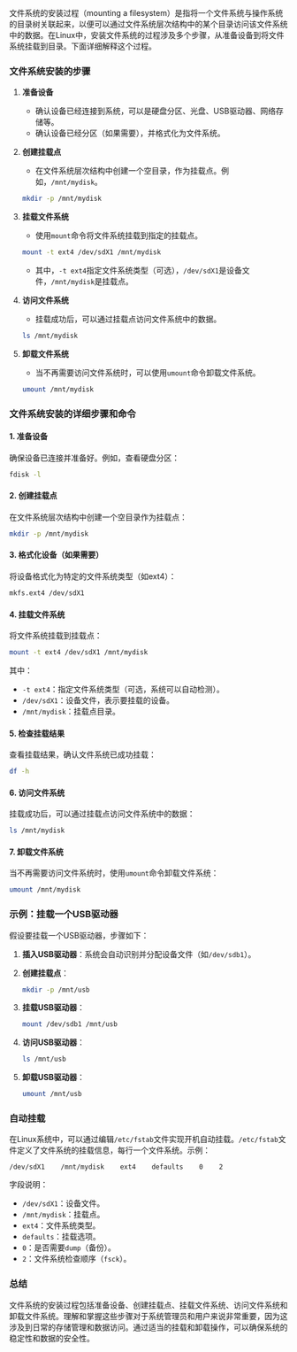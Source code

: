 文件系统的安装过程（mounting a filesystem）是指将一个文件系统与操作系统的目录树关联起来，以便可以通过文件系统层次结构中的某个目录访问该文件系统中的数据。在Linux中，安装文件系统的过程涉及多个步骤，从准备设备到将文件系统挂载到目录。下面详细解释这个过程。

### 文件系统安装的步骤

1. **准备设备**
    - 确认设备已经连接到系统，可以是硬盘分区、光盘、USB驱动器、网络存储等。
    - 确认设备已经分区（如果需要），并格式化为文件系统。

2. **创建挂载点**
    - 在文件系统层次结构中创建一个空目录，作为挂载点。例如，`/mnt/mydisk`。
   ```sh
   mkdir -p /mnt/mydisk
   ```

3. **挂载文件系统**
    - 使用`mount`命令将文件系统挂载到指定的挂载点。
   ```sh
   mount -t ext4 /dev/sdX1 /mnt/mydisk
   ```
    - 其中，`-t ext4`指定文件系统类型（可选），`/dev/sdX1`是设备文件，`/mnt/mydisk`是挂载点。

4. **访问文件系统**
    - 挂载成功后，可以通过挂载点访问文件系统中的数据。
   ```sh
   ls /mnt/mydisk
   ```

5. **卸载文件系统**
    - 当不再需要访问文件系统时，可以使用`umount`命令卸载文件系统。
   ```sh
   umount /mnt/mydisk
   ```

### 文件系统安装的详细步骤和命令

#### 1. 准备设备

确保设备已连接并准备好。例如，查看硬盘分区：
```sh
fdisk -l
```

#### 2. 创建挂载点

在文件系统层次结构中创建一个空目录作为挂载点：
```sh
mkdir -p /mnt/mydisk
```

#### 3. 格式化设备（如果需要）

将设备格式化为特定的文件系统类型（如ext4）：
```sh
mkfs.ext4 /dev/sdX1
```

#### 4. 挂载文件系统

将文件系统挂载到挂载点：
```sh
mount -t ext4 /dev/sdX1 /mnt/mydisk
```
其中：
- `-t ext4`：指定文件系统类型（可选，系统可以自动检测）。
- `/dev/sdX1`：设备文件，表示要挂载的设备。
- `/mnt/mydisk`：挂载点目录。

#### 5. 检查挂载结果

查看挂载结果，确认文件系统已成功挂载：
```sh
df -h
```

#### 6. 访问文件系统

挂载成功后，可以通过挂载点访问文件系统中的数据：
```sh
ls /mnt/mydisk
```

#### 7. 卸载文件系统

当不再需要访问文件系统时，使用`umount`命令卸载文件系统：
```sh
umount /mnt/mydisk
```

### 示例：挂载一个USB驱动器

假设要挂载一个USB驱动器，步骤如下：

1. **插入USB驱动器**：系统会自动识别并分配设备文件（如`/dev/sdb1`）。

2. **创建挂载点**：
   ```sh
   mkdir -p /mnt/usb
   ```

3. **挂载USB驱动器**：
   ```sh
   mount /dev/sdb1 /mnt/usb
   ```

4. **访问USB驱动器**：
   ```sh
   ls /mnt/usb
   ```

5. **卸载USB驱动器**：
   ```sh
   umount /mnt/usb
   ```

### 自动挂载

在Linux系统中，可以通过编辑`/etc/fstab`文件实现开机自动挂载。`/etc/fstab`文件定义了文件系统的挂载信息，每行一个文件系统。示例：
```
/dev/sdX1    /mnt/mydisk    ext4    defaults    0    2
```
字段说明：
- `/dev/sdX1`：设备文件。
- `/mnt/mydisk`：挂载点。
- `ext4`：文件系统类型。
- `defaults`：挂载选项。
- `0`：是否需要`dump`（备份）。
- `2`：文件系统检查顺序（`fsck`）。

### 总结

文件系统的安装过程包括准备设备、创建挂载点、挂载文件系统、访问文件系统和卸载文件系统。理解和掌握这些步骤对于系统管理员和用户来说非常重要，因为这涉及到日常的存储管理和数据访问。通过适当的挂载和卸载操作，可以确保系统的稳定性和数据的安全性。